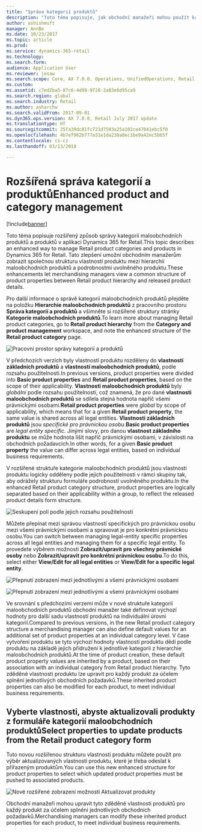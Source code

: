 ```yaml
---
title: "Správa kategorií produktů"
description: "Toto téma popisuje, jak obchodní manažeři mohou použít kategorie maloobchodní produktů ke správě vztahů mezi hierarchií maloobchodních produktů a podrobnostmi uvolněného produktu."
author: ashishmsft
manager: AnnBe
ms.date: 10/23/2017
ms.topic: article
ms.prod: 
ms.service: dynamics-365-retail
ms.technology: 
ms.search.form: 
audience: Application User
ms.reviewer: josaw
ms.search.scope: Core, AX 7.0.0, Operations, UnifiedOperations, Retail
ms.custom: 
ms.assetid: c7ed2ba5-87c6-4d99-9728-2a83e6d95ca9
ms.search.region: global
ms.search.industry: Retail
ms.author: asharchw
ms.search.validFrom: 2017-09-01
ms.dyn365.ops.version: AX 7.0.0, Retail July 2017 update
ms.translationtype: HT
ms.sourcegitcommit: 25fa39dc81fc721d7593a25a102ce47041ebc5f0
ms.openlocfilehash: 4b7ef962b777a31e1da238a8ec1be9a42ec5bb5f
ms.contentlocale: cs-cz
ms.lasthandoff: 03/13/2018

---
```



# <a name="enhanced-product-and-category-management"></a><span data-ttu-id="268fa-103">Rozšířená správa kategorií a produktů</span><span class="sxs-lookup"><span data-stu-id="268fa-103">Enhanced product and category management</span></span>

[!include[banner](./includes/banner.md)]

<span data-ttu-id="268fa-104">Toto téma popisuje rozšířený způsob správy kategorií maloobchodních produktů a produktů v aplikaci Dynamics 365 for Retail.</span><span class="sxs-lookup"><span data-stu-id="268fa-104">This topic describes an enhanced way to manage Retail product categories and products in Dynamics 365 for Retail.</span></span> <span data-ttu-id="268fa-105">Tato zlepšení umožní obchodním manažerům zobrazit společnou strukturu vlastností produktu mezi hierarchií maloobchodních produktů a podrobnostmi uvolněného produktu.</span><span class="sxs-lookup"><span data-stu-id="268fa-105">These enhancements let merchandising managers view a common structure of product properties between Retail product hierarchy and released product details.</span></span>

<span data-ttu-id="268fa-106">Pro další informace o správě kategorií maloobchodních produktů přejděte na položku **Hierarchie maloobchodních produktů** z pracovního prostoru **Správa kategorií a produktů** a všimněte si rozšířené struktury stránky **Kategorie maloobchodních produktů**.</span><span class="sxs-lookup"><span data-stu-id="268fa-106">To learn more about managing Retail product categories, go to **Retail product hierarchy** from the **Category and product management** workspace, and note the enhanced structure of the **Retail product category** page.</span></span>

![Pracovní prostor správy kategorií a produktů](media/LaunchRetailProductHierarchy.png)

<span data-ttu-id="268fa-108">V předchozích verzích byly vlastnosti produktu rozděleny do **vlastností základních produktů** a **vlastností maloobchodních produktů**, podle rozsahu použitelnosti.</span><span class="sxs-lookup"><span data-stu-id="268fa-108">In previous versions, product properties were divided into **Basic product properties** and **Retail product properties**, based on the scope of their applicability.</span></span> <span data-ttu-id="268fa-109">**Vlastnosti maloobchodních produktů** byly *globální* podle rozsahu použitelnosti, což znamená, že pro dané **vlastnosti maloobchodních produktů** se sdílela stejná hodnota napříč všemi právnickými osobami.</span><span class="sxs-lookup"><span data-stu-id="268fa-109">**Retail product properties** were *global* by scope of applicability, which means that for a given **Retail product property**, the same value is shared across all legal entities.</span></span> <span data-ttu-id="268fa-110">**Vlastnosti základních produktů** jsou *specifické pro právnickou osobu*.</span><span class="sxs-lookup"><span data-stu-id="268fa-110">**Basic product properties** are *legal entity specific*.</span></span> <span data-ttu-id="268fa-111">Jinými slovy, pro danou **vlastnost základního produktu** se může hodnota lišit napříč právnickými osobami, v závislosti na obchodních požadavcích.</span><span class="sxs-lookup"><span data-stu-id="268fa-111">In other words, for a given **Basic product property** the value can differ across legal entities, based on individual business requirements.</span></span>

<span data-ttu-id="268fa-112">V rozšířené struktuře kategorie maloobchodních produktů jsou vlastnosti produktu logicky odděleny podle jejich použitelnosti v rámci skupiny tak, aby odrážely strukturu formuláře podrobností uvolněného produktu.</span><span class="sxs-lookup"><span data-stu-id="268fa-112">In the enhanced Retail product category structure, product properties are logically separated based on their applicability within a group, to reflect the released product details form structure.</span></span>

![Seskupení polí podle jejich rozsahu použitelnosti](media/NoticeGroupingOfFieldsBasedOnTheirScope.PNG)

<span data-ttu-id="268fa-114">Můžete přepínat mezi správou vlastností specifických pro právnickou osobu mezi všemi právnickými osobami a spravovat je pro konkrétní právnickou osobu.</span><span class="sxs-lookup"><span data-stu-id="268fa-114">You can switch between managing legal-entity specific properties across all legal entities and managing them for a specific legal entity.</span></span> <span data-ttu-id="268fa-115">To provedete výběrem možnosti **Zobrazit/upravit pro všechny právnické osoby** nebo **Zobrazit/upravit pro konkrétní právnickou osobu**.</span><span class="sxs-lookup"><span data-stu-id="268fa-115">To do this, select either **View/Edit for all legal entities** or **View/Edit for a specific legal entity**.</span></span>

![Přepnutí zobrazení mezi jednotlivými a všemi právnickými osobami](media/ToggleBackToEditForSpecificLegalEntity.PNG)

![Přepnutí zobrazení mezi jednotlivými a všemi právnickými osobami](media/ToggleToEditForAllLegalEntities.PNG)  

<span data-ttu-id="268fa-118">Ve srovnání s předchozími verzemi může v nové struktuře kategorií maloobchodních produktů obchodní manažer také definovat výchozí hodnoty pro další sadu vlastností produktů na individuální úrovni kategorií.</span><span class="sxs-lookup"><span data-stu-id="268fa-118">Compared to previous versions, in the new Retail product category structure a merchandising manager can also define default values for an additional set of product properties at an individual category level.</span></span> <span data-ttu-id="268fa-119">V čase vytvoření produktu se tyto výchozí hodnoty vlastností produktu dědí podle produktu na základě jejich přidružení k jednotlivé kategorii z hierarchie maloobchodních produktů.</span><span class="sxs-lookup"><span data-stu-id="268fa-119">At the time of product creation, these default product property values are inherited by a product, based on their association with an individual category from Retail product hierarchy.</span></span> <span data-ttu-id="268fa-120">Tyto zděděné vlastnosti produktu lze upravit pro každý produkt za účelem splnění jednotlivých obchodních požadavků.</span><span class="sxs-lookup"><span data-stu-id="268fa-120">These inherited product properties can also be modified for each product, to meet individual business requirements.</span></span>

## <a name="select-properties-to-update-products-from-the-retail-product-category-form"></a><span data-ttu-id="268fa-121">Vyberte vlastnosti, abyste aktualizovali produkty z formuláře kategorií maloobchodních produktů</span><span class="sxs-lookup"><span data-stu-id="268fa-121">Select properties to update products from the Retail product category form</span></span> 
 
<span data-ttu-id="268fa-122">Tuto novou rozšířenou strukturu vlastností produktu můžete použít pro výběr aktualizovaných vlastností produktu, které je třeba odeslat k přiřazeným produktům.</span><span class="sxs-lookup"><span data-stu-id="268fa-122">You can use this new enhanced structure for product properties to select which updated product properties must be pushed to associated products.</span></span> 

![Nové rozšířené zobrazení možnosti Aktualizovat produkty](media/NewUpdateProductsEnhancedView.PNG) 

<span data-ttu-id="268fa-124">Obchodní manažeři mohou upravit tyto zděděné vlastnosti produktů pro každý produkt za účelem splnění jednotlivých obchodních požadavků.</span><span class="sxs-lookup"><span data-stu-id="268fa-124">Merchandising managers can modify these inherited product properties for each product, to meet individual business requirements.</span></span>


